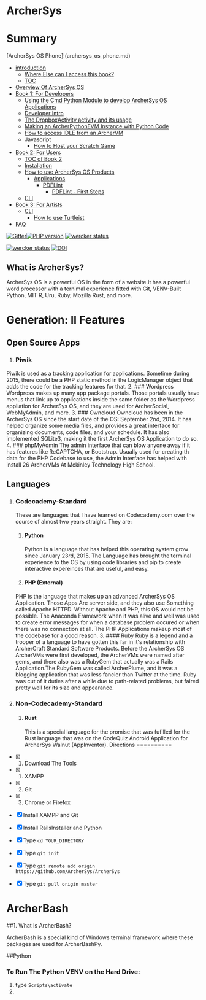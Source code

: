 ArcherSys
=========
# Summary
[ArcherSys OS Phone]!(archersys_os_phone.md)
* [introduction](README.md)
   * [Where Else  can I access this book?](where_else_can_i_accessthis_book.md)
   * [TOC](toc.md)
* [Overview Of ArcherSys OS](overview_of_archersys_os.md)
* [Book 1: For Developers](developer.md)
   * [Using the Cmd Python Module to develop ArcherSys OS Applications](developer/python/lib_cmd.md)
   * [Developer Intro](developer/README.md)
   * [The DropboxActivity activity and its usage](developer/python/dropboxactivity.md)
   * [Making an ArcherPythonEVM Instance with Python Code](making_an_archerpythonevm_instance_with_python_code.md)
   * [How to access IDLE from an ArcherVM](developer/python/how_to_use_idle.md)
   * Javascript
       * [How to Host your Scratch Game](how_to_host_your_scratch_game.md)
* [Book 2: For Users](users/README.md)
   * [TOC of Book 2](toc_of_book_2.md)
   * [Installation](users/installation/README.md)
   * [How to use ArcherSys OS Products](users/how_to_use_archersys_os_products.md)
       * [Applications](applications.md)
           * [PDFLint](users/apps/pdflint/README.md)
               * [PDFLint - First Steps](users/apps/pdflint/pdflint_first_steps.md)
   * [CLI](cli.md)
* [Book  3: For Artists](artists/README.md)
   * [CLI](artists/CLI/README.md)
       * [How to use Turtleist](artists/CLI/Turtleist/README.md)
* [FAQ](faq.md)



[![Gitter](https://badges.gitter.im/Join%20Chat.svg)](https://gitter.im/ArcherSys/ArcherSys?utm_source=badge&utm_medium=badge&utm_campaign=pr-badge)[![PHP version](https://badge.fury.io/ph/acosf%2Farchersys.svg)](http://badge.fury.io/ph/acosf%2Farchersys)
[![wercker status](https://app.wercker.com/status/0b21e51db0f7aef542b82c53638036ea/s/master "wercker status")](https://app.wercker.com/project/bykey/0b21e51db0f7aef542b82c53638036ea)

[![wercker status](https://app.wercker.com/status/0b21e51db0f7aef542b82c53638036ea/m "wercker status")](https://app.wercker.com/project/bykey/0b21e51db0f7aef542b82c53638036ea)
[![DOI](https://zenodo.org/badge/13599/ArcherSys/Manual.svg)](http://dx.doi.org/10.5281/zenodo.18227)

## What is ArcherSys?
ArcherSys OS is a powerful OS in the form of a website.It has a powerful word processor with a ternimal experience fitted with Git, VENV-Built Python, MIT R, Uru, Ruby, Mozilla Rust, and more.

Generation: II
Features
==========
## Open Source Apps
1. ### Piwik
 Piwik is used as a tracking application for applications. Sometime during 2015, there could be a PHP static method in the LogicManager object that adds the code for the tracking features for that.
2. ### Wordpress
 Wordpress makes up many app package portals. Those portals usually have menus that link up to applications inside the same folder as the Wordpress appliation for ArcherSys OS, and they are used for ArcherSocial, WebMyAdmin, and more.
3. ### Owncloud
  Owncloud has been in the ArcherSys OS since the start date of the OS: September 2nd, 2014. It has helped organize some media files, and provides a great interface for organizing documents, code files, and your schedule. It has also implemented SQLite3, making it the first ArcherSys OS Application to do so.
4. ### phpMyAdmin 
  The admin interface that can blow anyone away if it has features like ReCAPTCHA, or Bootstrap. Usually used for creating th data for the PHP Codebase to use, the Admin Interface has helped with install 26 ArcherVMs At Mckinley Technology High School.
## Languages
1. ### Codecademy-Standard
   These are languages that I have learned on Codecademy.com over the course of almost two years straight. They are:
   1. #### Python
  
      Python is a language that has helped this operating system grow since January 23rd, 2015. The Language has brought the terminal experience to the OS by using code libraries and pip to create interactive expereinces that are useful, and easy.
   2. #### PHP (External)
     PHP is the language that makes up an advanced ArcherSys OS Application. Those Apps Are server side, and they also use Something called Apache HTTPD. Without Apache and PHP, this OS would not be possible. The Anaconda Framework when it was alive and well was used to create error messages for when a database problem occured or when there was no connection at all. The PHP Applications makeup most of the codebase for a good reason. 
   3. #### Ruby
     Ruby is a legend and a trooper of a language to have gotten this far in it's relationship with ArcherCraft Standard Software Products. Before the ArcherSys OS ArcherVMs were first developed, the ArcherVMs were named after gems, and there also was a RubyGem that actually was a Rails Application.The RubyGem was called ArcherPlume, and it was a blogging application that was less fancier than Twitter at the time. Ruby was cut of it duties after a while due to path-related problems, but faired pretty well for its size and appearance.
2. ### Non-Codecademy-Standard
   1. #### Rust
      This is a special language for the promise that was fufilled for the Rust language that was on the CodeQuiz Android Application for ArcherSys Walnut (AppInventor).
Directions
==========
- [x] 1. Download The Tools 
 - [x] 1. XAMPP
 - [x] 2. Git
 - [x] 3. Chrome or Firefox
- [x] Install XAMPP and Git
- [x] Install RailsInstaller and Python
- [x] Type ``` cd YOUR_DIRECTORY ```
- [x] Type ``` git init ``` 
- [x] Type ``` git remote add origin https://github.com/ArcherSys/ArcherSys ```
- [x] Type ``` git pull origin master ```


ArcherBash
=========
##1. What Is ArcherBash?

  ArcherBash is  a special kind of Windows terminal framework where these  packages are used for ArcherBashPy.
  
##Python
### To Run The Python VENV on the Hard Drive:
  1. type ``` Scripts\activate ```
  2. 
  
